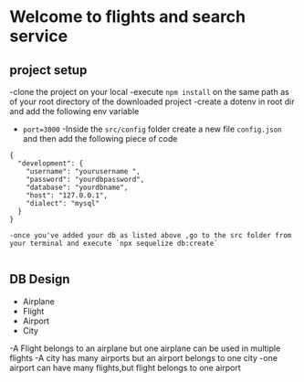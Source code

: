 # Welcome to flights and search service
## project setup
-clone the project on your local
-execute `npm install` on the same path as of your root directory of the downloaded project
-create a dotenv in root dir and add the following env variable
   - `port=3000`
-Inside the `src/config` folder create a new file `config.json` and then add the following piece of code
```
{
  "development": {
    "username": "yourusername ",
    "password": "yourdbpassword",
    "database": "yourdbname",
    "host": "127.0.0.1",
    "dialect": "mysql"
  }
}

```
    -once you've added your db as listed above ,go to the src folder from your terminal and execute `npx sequelize db:create`
```
```
## DB Design 
  - Airplane
  - Flight
  - Airport
  - City

  -A Flight belongs to an airplane but one airplane can be used in multiple flights
  -A city has many airports but an airport belongs to one city
  -one airport can have many flights,but flight belongs to one airport
